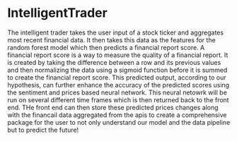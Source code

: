# IntelligentTrader

The intelligent trader takes the user input of a stock ticker and aggregates most recent financial data. It then takes this data as the features for the random forest model which then predicts a financial report score. A financial report score is a way to measure the quality of a financial report. It is created by taking the difference between a row and its previous values and then normalizing the data using a sigmoid function before it is summed to create the financial report score. This predicted output, according to our hypothesis, can further enhance the accuracy of the predicted scores using the sentiment and prices based neural network. This neural netowrk will be run on several different time frames which is then returned back to the front end. THe front end can then store these predicted prices changes along with the financail data aggregated from the apis to create a comprehensive package for the user to not only understand our model and the data pipeline but to predict the future!
